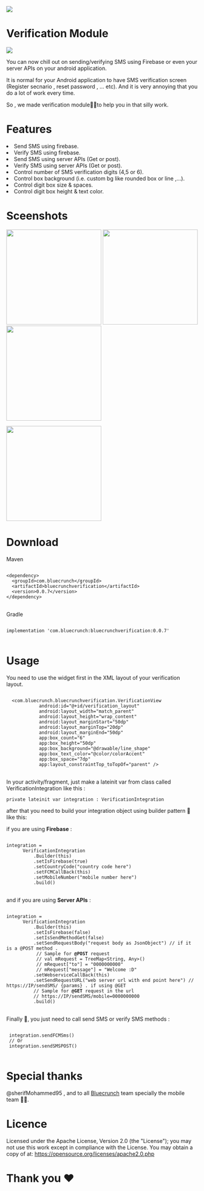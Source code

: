 <a href='https://bintray.com/bluecrunch/maven/bluecrunchverification/0.0.7/link'><img src='https://api.bintray.com/packages/bluecrunch/maven/bluecrunchverification/images/download.svg?version=0.0.7'></a> 
# Verification Module
<img src='https://miro.medium.com/max/3000/1*LCeoKUok8X5vfX4RS1FVhA.jpeg'>

You can now chill out on sending/verifying SMS using Firebase or even your server APIs on your android application.

It is normal for your Android application to have SMS verification screen (Register secnario , reset password , ... etc).
And it is very annoying that you do a lot of work every time.

So , we made verification module✌🏽to help you in that silly work.

# Features
<li>Send SMS using firebase.</li>
<li>Verify SMS using firebase.</li>
<li>Send SMS using server APIs (Get or post).</li>
<li>Verify SMS using server APIs (Get or post).</li>
<li>Control number of SMS verification digits (4,5 or 6).</li>
<li>Control box background (i.e. custom bg like rounded box or line ,...).</li>
<li>Control digit box size & spaces.</li>
<li>Control digit box height & text color.</li>

# Sceenshots
<p float="left">
<img src='https://imgbbb.com/images/2020/01/18/1c5d2dc47c51318f1.png' width="250"/>
<img src="https://imgbbb.com/images/2020/01/18/32ab32c79c96a8ad2.png" width="250"/>
<img src="https://imgbbb.com/images/2020/01/18/267257def58765819.png" width="250"/>
</p>

<img src="https://media.giphy.com/media/XGDrYnfDdJZAVSTaUu/giphy.gif" width="250"/>

# Download 
Maven
<pre>
<code>
&lt;dependency&gt;
  &lt;groupId&gt;com.bluecrunch&lt;/groupId&gt;
  &lt;artifactId&gt;bluecrunchverification&lt;/artifactId&gt;
  &lt;version&gt;0.0.7&lt;/version&gt;
&lt;/dependency&gt;
</code>
</pre>
Gradle
<pre>
<code>
implementation 'com.bluecrunch:bluecrunchverification:0.0.7'
</code>
</pre>

# Usage
You need to use the widget first in the XML layout of your verification layout.
<pre>
<code>
  &lt;com.bluecrunch.bluecrunchverification.VerificationView
            android:id="@+id/verification_layout"
            android:layout_width="match_parent"
            android:layout_height="wrap_content"
            android:layout_marginStart="50dp"
            android:layout_marginTop="20dp"
            android:layout_marginEnd="50dp"
            app:box_count="6"
            app:box_height="50dp"
            app:box_background="@drawable/line_shape"
            app:box_text_color="@color/colorAccent"
            app:box_space="7dp"
            app:layout_constraintTop_toTopOf="parent" /&gt;
</code>
</pre>
In your activity/fragment, just make a lateinit var from class called VerificationIntegration like this :
<pre><code>private lateinit var integration : VerificationIntegration</code></pre>

after that you need to build your integration object using builder pattern 🤠 like this: 

if you are using <strong>Firebase</strong> : 
<pre>
<code>
integration =
      VerificationIntegration
          .Builder(this)
          .setIsFirebase(true)
          .setCountryCode("country code here")
          .setFCMCallBack(this)
          .setMobileNumber("mobile number here")
          .build()
</code>
</pre>

and if you are using <strong>Server APIs</strong> : 
<pre>
<code>
integration =
      VerificationIntegration
          .Builder(this)
          .setIsFirebase(false)
          .setIsSendMethodGet(false)
          .setSendRequestBody("request body as JsonObject") // if it is a @POST method .
           // Sample for <strong>@POST</strong> request
           // val mRequest = TreeMap&lt;String, Any&gt;()
           // mRequest["to"] = "0000000000"
           // mRequest["message"] = "Welcome :D"
          .setWebserviceCallBack(this)
          .setSendRequestURL("web server url with end point here") // https://IP/sendSMS/ {params} . if using @GET
          // Sample for <strong>@GET</strong> request in the url 
          // https://IP/sendSMS/mobile=0000000000
          .build()
</code>
</pre>

Finally 🥳, you just need to call send SMS or verify SMS methods : 
<pre>
<code>
 integration.sendFCMSms() 
 // Or
 integration.sendSMSPOST()
</code>
</pre>

# Special thanks 
@sherifMohammed95 , and
to all <a href='https://www.bluecrunch.com/'>Bluecrunch</a> team specially the mobile team 💪🏻.

# Licence 
Licensed under the Apache License, Version 2.0 (the "License"); you may not use this work except in compliance with the License. You may obtain a copy of at:
<a href='https://opensource.org/licenses/apache2.0.php'>https://opensource.org/licenses/apache2.0.php</a>

# Thank you ❤️
